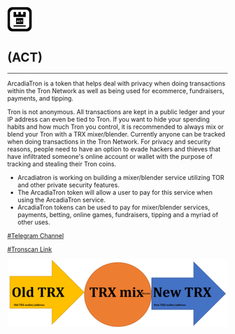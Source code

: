 ![](ACTLogosmall.png)
# (ACT)
_____________
ArcadiaTron is a token that helps deal with privacy when doing transactions within the Tron Network as well as being used for ecommerce, fundraisers, payments, and tipping.

Tron is not anonymous. All transactions are kept in a public ledger and your IP address can even be tied to Tron. If you want to hide your spending habits and how much Tron you control, it is recommended to always mix or blend your Tron with a TRX mixer/blender.  Currently anyone can be tracked when doing transactions in the Tron Network.  For privacy and security reasons, people need to have an option to evade hackers and thieves that have infiltrated someone's online account or wallet with the purpose of tracking and stealing their Tron coins.  
  * Arcadiatron is working on building a mixer/blender service utilizing TOR and other private security features.
  * The ArcadiaTron token will allow a user to pay for this service when using the ArcadiaTron service.
  * ArcadiaTron tokens can be used to pay for mixer/blender services, payments, betting, online games, fundraisers, tipping and a myriad of other uses.

[#Telegram Channel](https://t.me/ArcadiaTron)

[#Tronscan Link](https://tronscan.org/#/token/ArcadiaTron)

![](flowchart.png)
